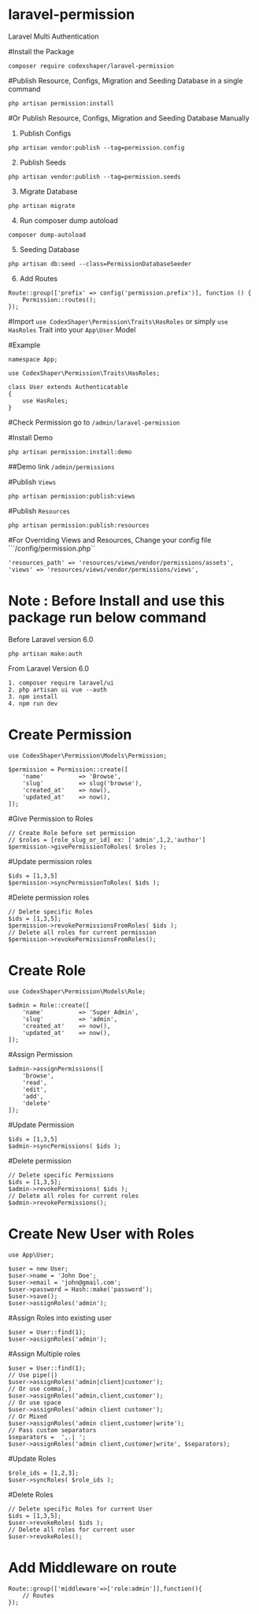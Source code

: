 # laravel-permission
Laravel Multi Authentication

#Install the Package

```
composer require codexshaper/laravel-permission
```
#Publish Resource, Configs, Migration and Seeding Database in a single command

```
php artisan permission:install
```
#Or Publish Resource, Configs, Migration and Seeding Database Manually
1. Publish Configs
```
php artisan vendor:publish --tag=permission.config
```
2. Publish Seeds
```
php artisan vendor:publish --tag=permission.seeds
```
3. Migrate Database
```
php artisan migrate
```
4. Run composer dump autoload
```
composer dump-autoload
```
5. Seeding Database
```
php artisan db:seed --class=PermissionDatabaseSeeder
```
6. Add Routes
```
Route::group(['prefix' => config('permission.prefix')], function () {
    Permission::routes();
});
```
#Import `use CodexShaper\Permission\Traits\HasRoles` or simply `use HasRoles` Trait into your `App\User` Model

#Example
```
namespace App;

use CodexShaper\Permission\Traits\HasRoles;

class User extends Authenticatable
{
    use HasRoles;
}
```
#Check Permission go to ```/admin/laravel-permission```

#Install Demo
```
php artisan permission:install:demo
```
##Demo link ```/admin/permissions```

#Publish ```Views```
```
php artisan permission:publish:views
```

#Publish ```Resources```
```
php artisan permission:publish:resources
```
#For Overriding Views and Resources, Change your config file ```/config/permission.php``
```
'resources_path' => 'resources/views/vendor/permissions/assets',
'views' => 'resources/views/vendor/permissions/views',
```

# Note : Before Install and use this package run below command
Before Laravel version 6.0
```
php artisan make:auth
```
From Laravel Version 6.0

```
1. composer require laravel/ui
2. php artisan ui vue --auth
3. npm install
4. npm run dev
```
# Create Permission
```
use CodexShaper\Permission\Models\Permission;

$permission = Permission::create([
	'name' 			=> 'Browse',
	'slug' 			=> slug('browse'),
	'created_at' 	=> now(),
	'updated_at' 	=> now(),
]);
```

#Give Permission to Roles
```
// Create Role before set permission
// $roles = [role_slug_or_id] ex: ['admin',1,2,'author']
$permission->givePermissionToRoles( $roles );
```
#Update permission roles
```
$ids = [1,3,5]
$permission->syncPermissionToRoles( $ids );
```
#Delete permission roles
```
// Delete specific Roles
$ids = [1,3,5];
$permission->revokePermissionsFromRoles( $ids );
// Delete all roles for current permission
$permission->revokePermissionsFromRoles();
```
# Create Role
```
use CodexShaper\Permission\Models\Role;

$admin = Role::create([
	'name' 			=> 'Super Admin',
	'slug' 			=> 'admin',
	'created_at' 	=> now(),
	'updated_at' 	=> now(),
]);
```
#Assign Permission
```
$admin->assignPermissions([
    'browse',
    'read',
    'edit',
    'add',
    'delete'
]);
```
#Update Permission
```
$ids = [1,3,5]
$admin->syncPermissions( $ids );
```
#Delete permission
```
// Delete specific Permissions
$ids = [1,3,5];
$admin->revokePermissions( $ids );
// Delete all roles for current roles
$admin->revokePermissions();
```
# Create New User with Roles
```
use App\User;

$user = new User;
$user->name = 'John Doe';
$user->email = 'john@gmail.com';
$user->password = Hash::make('password');
$user->save();
$user->assignRoles('admin');
```
#Assign Roles into existing user
```
$user = User::find(1);
$user->assignRoles('admin');
```
#Assign Multiple roles
```
$user = User::find(1);
// Use pipe(|)
$user->assignRoles('admin|client|customer');
// Or use comma(,)
$user->assignRoles('admin,client,customer');
// Or use space
$user->assignRoles('admin client customer');
// Or Mixed
$user->assignRoles('admin client,customer|write');
// Pass custom separators
$separators =  ',.| ';
$user->assignRoles('admin client,customer|write', $separators);
```
#Update Roles
```
$role_ids = [1,2,3];
$user->syncRoles( $role_ids );
```
#Delete Roles
```
// Delete specific Roles for current User
$ids = [1,3,5];
$user->revokeRoles( $ids );
// Delete all roles for current user
$user->revokeRoles();
```
# Add Middleware on route
```
Route::group(['middleware'=>['role:admin']],function(){
	// Routes
});
```